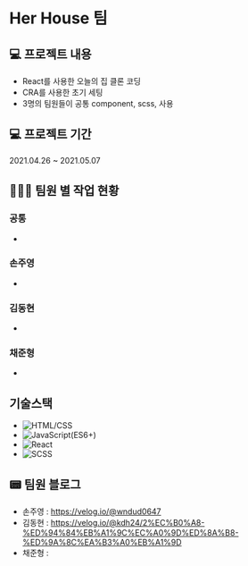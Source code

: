 # Her House 팀

## 💻 프로젝트 내용

- React를 사용한 오늘의 집 클론 코딩
- CRA를 사용한 초기 세팅
- 3명의 팀원들이 공통 component, scss, 사용

## 💻 프로젝트 기간

2021.04.26 ~ 2021.05.07

## 👩🏻‍💻 팀원 별 작업 현황

### 공통

-

### 손주영

-

### 김동현

-

### 채준형

-

## 기술스택

- ![HTML/CSS](https://img.shields.io/badge/-HTML/CSS-E44D26)
- ![JavaScript(ES6+)](<https://img.shields.io/badge/-JavaScript(ES6%2B)-F0DB4D>)
- ![React](https://img.shields.io/badge/-React-blue)
- ![SCSS](https://img.shields.io/badge/-SCSS-ff69b4)

## 📟 팀원 블로그

- 손주영 : https://velog.io/@wndud0647
- 김동현 : https://velog.io/@kdh24/2%EC%B0%A8-%ED%94%84%EB%A1%9C%EC%A0%9D%ED%8A%B8-%ED%9A%8C%EA%B3%A0%EB%A1%9D
- 채준형 :
